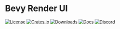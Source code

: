 # Bevy Render UI

[![License](https://img.shields.io/badge/license-MIT%2FApache-blue.svg)](https://github.com/bevyengine/bevy#license)
[![Crates.io](https://img.shields.io/crates/v/bevy_ui_render.svg)](https://crates.io/crates/bevy_ui_render)
[![Downloads](https://img.shields.io/crates/d/bevy_ui_render.svg)](https://crates.io/crates/bevy_ui_render)
[![Docs](https://docs.rs/bevy_ui_render/badge.svg)](https://docs.rs/bevy_ui_render/latest/bevy_ui_render/)
[![Discord](https://img.shields.io/discord/691052431525675048.svg?label=&logo=discord&logoColor=ffffff&color=7389D8&labelColor=6A7EC2)](https://discord.gg/bevy)
